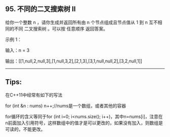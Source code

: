 ## 95. 不同的二叉搜索树 II
给你一个整数 n ，请你生成并返回所有由 n 个节点组成且节点值从 1 到 n 互不相同的不同 二叉搜索树 。可以按 任意顺序 返回答案。

示例 1：

输入：n = 3

输出：[[1,null,2,null,3],[1,null,3,2],[2,1,3],[3,1,null,null,2],[3,2,null,1]]

---------
## Tips:
在C++11中经常有如下的写法

for (int &n : nums) n++;//nums是一个数组，或者其他的容器

for循环的含义等同于for (int i=0; i<nums.size(); i++)，其中n=nums[i]，注意在n前面加入引用符号，这样数组中的值才是可以更改的，如果没有加入，则数组是可读的，不能更改。
